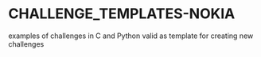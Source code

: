 # CHALLENGE_TEMPLATES-NOKIA
examples of challenges in C and Python valid as template for creating new challenges
